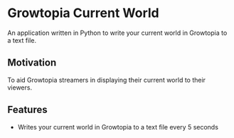 # Growtopia Current World
An application written in Python to write your current world in Growtopia to a text file.

## Motivation
To aid Growtopia streamers in displaying their current world to their viewers.

## Features
- Writes your current world in Growtopia to a text file every 5 seconds
